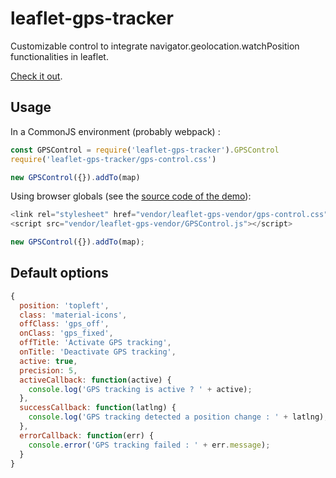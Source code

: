 # leaflet-gps-tracker

Customizable control to integrate navigator.geolocation.watchPosition functionalities in leaflet.

[Check it out](https://koumoul-dev.github.io/leaflet-gps-tracker/).

## Usage

In a CommonJS environment (probably webpack) :

```js
const GPSControl = require('leaflet-gps-tracker').GPSControl
require('leaflet-gps-tracker/gps-control.css')

new GPSControl({}).addTo(map)
```

Using browser globals (see the [source code of the demo](./index.html)):

```js
<link rel="stylesheet" href="vendor/leaflet-gps-vendor/gps-control.css" />
<script src="vendor/leaflet-gps-vendor/GPSControl.js"></script>

new GPSControl({}).addTo(map);
```

## Default options

```js
{
  position: 'topleft',
  class: 'material-icons',
  offClass: 'gps_off',
  onClass: 'gps_fixed',
  offTitle: 'Activate GPS tracking',
  onTitle: 'Deactivate GPS tracking',
  active: true,
  precision: 5,
  activeCallback: function(active) {
    console.log('GPS tracking is active ? ' + active);
  },
  successCallback: function(latlng) {
    console.log('GPS tracking detected a position change : ' + latlng);
  },
  errorCallback: function(err) {
    console.error('GPS tracking failed : ' + err.message);
  }
}
```
